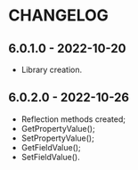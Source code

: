# CHANGELOG

## 6.0.1.0 - 2022-10-20

- Library creation.

## 6.0.2.0 - 2022-10-26

- Reflection methods created;
- GetPropertyValue();
- SetPropertyValue();
- GetFieldValue();
- SetFieldValue().